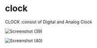 # clock
CLOCK :consist of Digital and Analog Clock

![Screenshot (39)](https://user-images.githubusercontent.com/89193946/183067859-f4a74f7e-24a2-420a-b4e5-fc922bae17bb.png)


![Screenshot (40)](https://user-images.githubusercontent.com/89193946/183067866-6dfc2eac-a8e7-4484-b59d-b6c6d7087b63.png)
